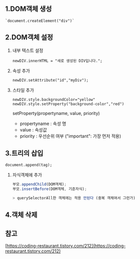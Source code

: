 ## 1.DOM객체 생성

    `document.createElement("div")`

## 2.DOM객체 설정

1. 내부 텍스트 설정

    `newDIV.innerHTML = "새로 생성된 DIV입니다.";`

2. 속성 추가

    `newDIV.setAttribute("id","myDiv");`

3. 스타일 추가

    `newDIV.style.backgroundColor="yellow"`
    `newDIV.style.setProperty("background-color","red")`

    setProperty(propertyname, value, priority)

    - propertyname : 속성 명
    - value : 속성값
    - priority : 우선순위 여부  ("important": 가장 먼저 적용)

## 3.트리의 삽입

`document.append(tag);`

1. 자식객체에 추가

    ```jsx
    부모.appendChild(DOM객체);
    부모.insertBefore(DOM객체, 기준자식);

    > querySelectorAll한 객체에는 적용 안된다 (중복 객체여서 그런가)
    ```

## 4.객체 삭제

## 참고

[https://coding-restaurant.tistory.com/212](https://coding-restaurant.tistory.com/212)
